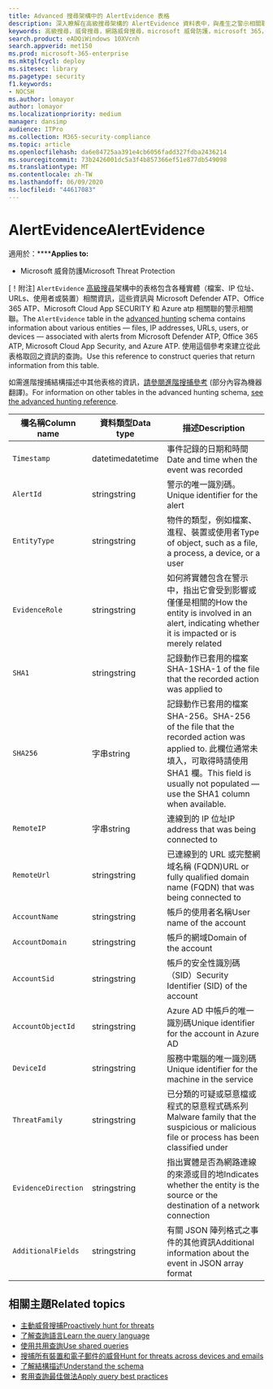 ```yaml
---
title: Advanced 搜尋架構中的 AlertEvidence 表格
description: 深入瞭解在高級搜尋架構的 AlertEvidence 資料表中，與產生之警示相關聯的檔案、網路位址、使用者或裝置資訊
keywords: 高級搜尋，威脅搜尋，網路威脅搜尋，microsoft 威脅防護，microsoft 365，mtp，m365，搜尋，查詢，遙測，架構參考，kusto，資料表，欄，資料類型，描述，AlertInfo，alert，實體，證據，檔案，IP 位址，裝置，機器，使用者，帳戶
search.product: eADQiWindows 10XVcnh
search.appverid: met150
ms.prod: microsoft-365-enterprise
ms.mktglfcycl: deploy
ms.sitesec: library
ms.pagetype: security
f1.keywords:
- NOCSH
ms.author: lomayor
author: lomayor
ms.localizationpriority: medium
manager: dansimp
audience: ITPro
ms.collection: M365-security-compliance
ms.topic: article
ms.openlocfilehash: da6e84725aa391e4cb6056fadd327fdba2436214
ms.sourcegitcommit: 73b2426001dc5a3f4b857366ef51e877db549098
ms.translationtype: MT
ms.contentlocale: zh-TW
ms.lasthandoff: 06/09/2020
ms.locfileid: "44617083"
---
```

# <a name="alertevidence"></a><span data-ttu-id="5db8e-104">AlertEvidence</span><span class="sxs-lookup"><span data-stu-id="5db8e-104">AlertEvidence</span></span>

<span data-ttu-id="5db8e-105">適用於：\*\*\*\*</span><span class="sxs-lookup"><span data-stu-id="5db8e-105">**Applies to:**</span></span>
- <span data-ttu-id="5db8e-106">Microsoft 威脅防護</span><span class="sxs-lookup"><span data-stu-id="5db8e-106">Microsoft Threat Protection</span></span>

<span data-ttu-id="5db8e-107">[！附注] `AlertEvidence` [高級搜尋](advanced-hunting-overview.md)架構中的表格包含各種實體（檔案、IP 位址、URLs、使用者或裝置）相關資訊，這些資訊與 Microsoft Defender ATP、Office 365 ATP、Microsoft Cloud App SECURITY 和 Azure atp 相關聯的警示相關聯。</span><span class="sxs-lookup"><span data-stu-id="5db8e-107">The `AlertEvidence` table in the [advanced hunting](advanced-hunting-overview.md) schema contains information about various entities — files, IP addresses, URLs, users, or devices — associated with alerts from Microsoft Defender ATP, Office 365 ATP, Microsoft Cloud App Security, and Azure ATP.</span></span> <span data-ttu-id="5db8e-108">使用這個參考來建立從此表格取回之資訊的查詢。</span><span class="sxs-lookup"><span data-stu-id="5db8e-108">Use this reference to construct queries that return information from this table.</span></span>

<span data-ttu-id="5db8e-109">如需進階搜捕結構描述中其他表格的資訊，[請參閱進階搜捕參考](advanced-hunting-schema-tables.md) (部分內容為機器翻譯)。</span><span class="sxs-lookup"><span data-stu-id="5db8e-109">For information on other tables in the advanced hunting schema, [see the advanced hunting reference](advanced-hunting-schema-tables.md).</span></span>

| <span data-ttu-id="5db8e-110">欄名稱</span><span class="sxs-lookup"><span data-stu-id="5db8e-110">Column name</span></span> | <span data-ttu-id="5db8e-111">資料類型</span><span class="sxs-lookup"><span data-stu-id="5db8e-111">Data type</span></span> | <span data-ttu-id="5db8e-112">描述</span><span class="sxs-lookup"><span data-stu-id="5db8e-112">Description</span></span> |
|-------------|-----------|-------------|
| `Timestamp` | <span data-ttu-id="5db8e-113">datetime</span><span class="sxs-lookup"><span data-stu-id="5db8e-113">datetime</span></span> | <span data-ttu-id="5db8e-114">事件記錄的日期和時間</span><span class="sxs-lookup"><span data-stu-id="5db8e-114">Date and time when the event was recorded</span></span> |
| `AlertId` | <span data-ttu-id="5db8e-115">string</span><span class="sxs-lookup"><span data-stu-id="5db8e-115">string</span></span> | <span data-ttu-id="5db8e-116">警示的唯一識別碼。</span><span class="sxs-lookup"><span data-stu-id="5db8e-116">Unique identifier for the alert</span></span> |
| `EntityType` | <span data-ttu-id="5db8e-117">string</span><span class="sxs-lookup"><span data-stu-id="5db8e-117">string</span></span> | <span data-ttu-id="5db8e-118">物件的類型，例如檔案、進程、裝置或使用者</span><span class="sxs-lookup"><span data-stu-id="5db8e-118">Type of object, such as a file, a process, a device, or a user</span></span> |
| `EvidenceRole` | <span data-ttu-id="5db8e-119">string</span><span class="sxs-lookup"><span data-stu-id="5db8e-119">string</span></span> | <span data-ttu-id="5db8e-120">如何將實體包含在警示中，指出它會受到影響或僅僅是相關的</span><span class="sxs-lookup"><span data-stu-id="5db8e-120">How the entity is involved in an alert, indicating whether it is impacted or is merely related</span></span> |
| `SHA1` | <span data-ttu-id="5db8e-121">string</span><span class="sxs-lookup"><span data-stu-id="5db8e-121">string</span></span> | <span data-ttu-id="5db8e-122">記錄動作已套用的檔案 SHA-1</span><span class="sxs-lookup"><span data-stu-id="5db8e-122">SHA-1 of the file that the recorded action was applied to</span></span> |
| `SHA256` | <span data-ttu-id="5db8e-123">字串</span><span class="sxs-lookup"><span data-stu-id="5db8e-123">string</span></span> | <span data-ttu-id="5db8e-124">記錄動作已套用的檔案 SHA-256。</span><span class="sxs-lookup"><span data-stu-id="5db8e-124">SHA-256 of the file that the recorded action was applied to.</span></span> <span data-ttu-id="5db8e-125">此欄位通常未填入，可取得時請使用 SHA1 欄。</span><span class="sxs-lookup"><span data-stu-id="5db8e-125">This field is usually not populated — use the SHA1 column when available.</span></span> |
| `RemoteIP` | <span data-ttu-id="5db8e-126">字串</span><span class="sxs-lookup"><span data-stu-id="5db8e-126">string</span></span> | <span data-ttu-id="5db8e-127">連線到的 IP 位址</span><span class="sxs-lookup"><span data-stu-id="5db8e-127">IP address that was being connected to</span></span> |
| `RemoteUrl` | <span data-ttu-id="5db8e-128">string</span><span class="sxs-lookup"><span data-stu-id="5db8e-128">string</span></span> | <span data-ttu-id="5db8e-129">已連線到的 URL 或完整網域名稱 (FQDN)</span><span class="sxs-lookup"><span data-stu-id="5db8e-129">URL or fully qualified domain name (FQDN) that was being connected to</span></span> |
| `AccountName` | <span data-ttu-id="5db8e-130">string</span><span class="sxs-lookup"><span data-stu-id="5db8e-130">string</span></span> | <span data-ttu-id="5db8e-131">帳戶的使用者名稱</span><span class="sxs-lookup"><span data-stu-id="5db8e-131">User name of the account</span></span> |
| `AccountDomain` | <span data-ttu-id="5db8e-132">string</span><span class="sxs-lookup"><span data-stu-id="5db8e-132">string</span></span> | <span data-ttu-id="5db8e-133">帳戶的網域</span><span class="sxs-lookup"><span data-stu-id="5db8e-133">Domain of the account</span></span> |
| `AccountSid` | <span data-ttu-id="5db8e-134">string</span><span class="sxs-lookup"><span data-stu-id="5db8e-134">string</span></span> | <span data-ttu-id="5db8e-135">帳戶的安全性識別碼（SID）</span><span class="sxs-lookup"><span data-stu-id="5db8e-135">Security Identifier (SID) of the account</span></span> |
| `AccountObjectId` | <span data-ttu-id="5db8e-136">string</span><span class="sxs-lookup"><span data-stu-id="5db8e-136">string</span></span> | <span data-ttu-id="5db8e-137">Azure AD 中帳戶的唯一識別碼</span><span class="sxs-lookup"><span data-stu-id="5db8e-137">Unique identifier for the account in Azure AD</span></span> |
| `DeviceId` | <span data-ttu-id="5db8e-138">string</span><span class="sxs-lookup"><span data-stu-id="5db8e-138">string</span></span> | <span data-ttu-id="5db8e-139">服務中電腦的唯一識別碼</span><span class="sxs-lookup"><span data-stu-id="5db8e-139">Unique identifier for the machine in the service</span></span> |
| `ThreatFamily` | <span data-ttu-id="5db8e-140">string</span><span class="sxs-lookup"><span data-stu-id="5db8e-140">string</span></span> | <span data-ttu-id="5db8e-141">已分類的可疑或惡意檔或程式的惡意程式碼系列</span><span class="sxs-lookup"><span data-stu-id="5db8e-141">Malware family that the suspicious or malicious file or process has been classified under</span></span> |
| `EvidenceDirection` | <span data-ttu-id="5db8e-142">string</span><span class="sxs-lookup"><span data-stu-id="5db8e-142">string</span></span> | <span data-ttu-id="5db8e-143">指出實體是否為網路連線的來源或目的地</span><span class="sxs-lookup"><span data-stu-id="5db8e-143">Indicates whether the entity is the source or the destination of a network connection</span></span> |
| `AdditionalFields` | <span data-ttu-id="5db8e-144">string</span><span class="sxs-lookup"><span data-stu-id="5db8e-144">string</span></span> | <span data-ttu-id="5db8e-145">有關 JSON 陣列格式之事件的其他資訊</span><span class="sxs-lookup"><span data-stu-id="5db8e-145">Additional information about the event in JSON array format</span></span> |

## <a name="related-topics"></a><span data-ttu-id="5db8e-146">相關主題</span><span class="sxs-lookup"><span data-stu-id="5db8e-146">Related topics</span></span>
- [<span data-ttu-id="5db8e-147">主動威脅搜捕</span><span class="sxs-lookup"><span data-stu-id="5db8e-147">Proactively hunt for threats</span></span>](advanced-hunting-overview.md)
- [<span data-ttu-id="5db8e-148">了解查詢語言</span><span class="sxs-lookup"><span data-stu-id="5db8e-148">Learn the query language</span></span>](advanced-hunting-query-language.md)
- [<span data-ttu-id="5db8e-149">使用共用查詢</span><span class="sxs-lookup"><span data-stu-id="5db8e-149">Use shared queries</span></span>](advanced-hunting-shared-queries.md)
- [<span data-ttu-id="5db8e-150">搜捕所有裝置和電子郵件的威脅</span><span class="sxs-lookup"><span data-stu-id="5db8e-150">Hunt for threats across devices and emails</span></span>](advanced-hunting-query-emails-devices.md)
- [<span data-ttu-id="5db8e-151">了解結構描述</span><span class="sxs-lookup"><span data-stu-id="5db8e-151">Understand the schema</span></span>](advanced-hunting-schema-tables.md)
- [<span data-ttu-id="5db8e-152">套用查詢最佳做法</span><span class="sxs-lookup"><span data-stu-id="5db8e-152">Apply query best practices</span></span>](advanced-hunting-best-practices.md)
